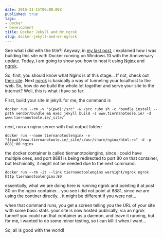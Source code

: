 ```yaml
---
date: 2016-11-15T00:00:00Z
published: true
tags:
- Docker
- Development
title: Docker Jekyll and Mr ngrok
slug: docker-jekyll-and-mr-ngrock
---
```


See what i did with the title?! Anyway, in [my last post][1], i explained how i was building this site with Docker running on Windows 10 with the Anniversary update. Today, i am going to show you how to host it using [Nginx][2] and [ngrok][3].

So, first, you should know what Nginx is at this stage... If not, check out [their site][2]. Next [ngrok][3] is basically a way of tunneling your localhost to the web. So, how do we build the whole lot together and serve your site to the internet? Well, this is what i have so far:

First, build your site in jekyll. for me, the command is

    docker run --rm -v "$(pwd):/src" -w /src ruby sh -c 'bundle install --path vendor/bundle && exec jekyll build -s www.tiernanotoole.ie/ -d www.tiernanotoole.ie/_site/'

next, run an nginx server with that output folder:

    docker run --name tiernanotoolenginx -v "$(pwd)/www.tiernanotoole.ie/_site/:/usr/share/nginx/html:ro" -d -p 8881:80 nginx

the docker container is called tiernanotoolenginx, since i could have multiple ones, and port 8881 is being redirected to port 80 on that container, but technically, it might not be needed due to the next command:

    docker run --rm -it --link tiernanotoolenginx wernight/ngrok ngrok http tiernanotoolenginx:80

essentially, what we are doing here is running ngrok and pointing it at post 80 on the nginx container... you see i did not point at 8881, since we are using the continer directly... it might be different if you were not...

when that command runs, you get a screen telling you the URL of your site with some basic stats. your site is now hosted publically, via an ngrok tunnel! you could run that container as a daemon, and leave it running, but for me, i wanted to do some minor testing, so i can kill it when i want...

So, all is good with the world!

[1]:https://www.tiernanotoole.ie/2016/11/02/building-jekyll-sites-with-docker-on-windows.html
[2]:https://www.nginx.com/
[3]:https://ngrok.com/
